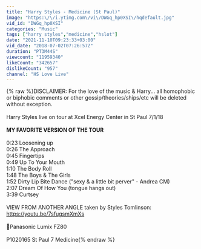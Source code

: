 ```yaml
---
title: "Harry Styles - Medicine (St Paul)"
image: "https:\/\/i.ytimg.com\/vi\/DWGq_hp0XSI\/hqdefault.jpg"
vid_id: "DWGq_hp0XSI"
categories: "Music"
tags: ["harry styles","medicine","hslot"]
date: "2021-11-10T09:23:33+03:00"
vid_date: "2018-07-02T07:26:57Z"
duration: "PT3M44S"
viewcount: "11959340"
likeCount: "342657"
dislikeCount: "957"
channel: "HS Love Live"
---
```

{% raw %}DISCLAIMER:  For the love of the music &amp; Harry... all homophobic or biphobic comments or other gossip/theories/ships/etc will be deleted without exception.<br /><br />Harry Styles live on tour at Xcel Energy Center in St Paul 7/1/18<br /><br />**MY FAVORITE VERSION OF THE TOUR**<br /><br />0:23 Loosening up<br />0:26 The Approach<br />0:45 Fingertips<br />0:49 Up To Your Mouth<br />1:10 The Body Roll <br />1:48 The Boys &amp; The Girls<br />1:52 Dirty Lip Bite Dance (&quot;sexy &amp; a little bit perver&quot; - Andrea CM)<br />2:07 Dream Of How You (tongue hangs out)<br />3:39 Curtsey<br /><br />VIEW FROM ANOTHER ANGLE taken by Styles Tomlinson:  <a rel="nofollow" target="blank" href="https://youtu.be/7sfugsmXmXs">https://youtu.be/7sfugsmXmXs</a><br /><br />📸Panasonic Lumix FZ80<br /><br />P1020165 St Paul 7 Medicine{% endraw %}
